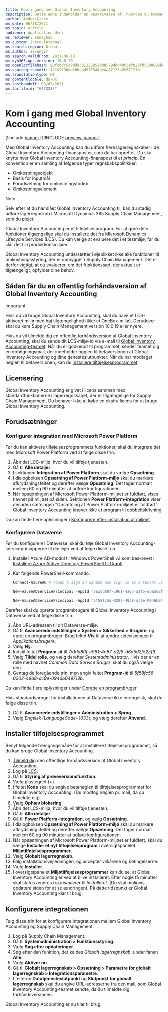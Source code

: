 ```yaml
---
title: Kom i gang med Global Inventory Accounting
description: Dette emne indeholder en beskrivelse af, hvordan du kommer i gang med Global Inventory Accounting.
author: AndersGirke
ms.date: 06/18/2021
ms.topic: article
audience: Application User
ms.reviewer: kamaybac
ms.custom: intro-internal
ms.search.region: Global
ms.author: aevengir
ms.search.validFrom: 2021-06-18
ms.dyn365.ops.version: 10.0.20
ms.openlocfilehash: 90fcbdc5c9dd4301225952d885794bd4d03ef825fd5590896be13eacfad1f979
ms.sourcegitcommit: 42fe9790ddf0bdad911544deaa82123a396712fb
ms.translationtype: HT
ms.contentlocale: da-DK
ms.lasthandoff: 08/05/2021
ms.locfileid: "6773285"
---
```

# <a name="get-started-with-global-inventory-accounting"></a>Kom i gang med Global Inventory Accounting

[!include [banner](../includes/banner.md)]
[!INCLUDE [preview-banner](../includes/preview-banner.md)]

Med Global Inventory Accounting kan du udføre flere lagerregnskaber i de Global Inventory Accounting-finansposter, som du har oprettet. Du skal knytte hver Global Inventory Accounting-finanspost til et *princip*. En konvention er en samling af følgende typer regnskabspolitikker:

- Omkostningsobjekt
- Basis for inputmål
- Forudsætning for omkostningsforløb
- Omkostningselement

> [!NOTE]
> Selv efter at du har slået Global Inventory Accounting til, kan du stadig udføre lagerregnskab i Microsoft Dynamics 365 Supply Chain Management, som du plejer.

Global Inventory Accounting er et tilføjelsesprogram. For at gøre dets funktioner tilgængelige skal du installere det fra Microsoft Dynamics Lifecycle Services (LCS). Du kan vælge at evaluere det i et testmiljø, før du slår det til i produktionsmiljøer.

Global Inventory Accounting understøtter i øjeblikket ikke alle funktioner til omkostningsstyring, der er indbygget i Supply Chain Management. Det er derfor vigtigt, at du evaluerer, om det funktionssæt, der aktuelt er tilgængeligt, opfylder dine behov.

## <a name="how-to-get-the-global-inventory-accounting-public-preview"></a><a name="sign-up"></a>Sådan får du en offentlig forhåndsversion af Global Inventory Accounting

> [!IMPORTANT]
> Hvis du vil bruge Global Inventory Accounting, skal du have et LCS-aktiveret miljø med høj tilgængelighed (ikke et OneBox-miljø). Derudover skal du køre Supply Chain Management version 10.0.19 eller nyere.

Hvis du vil tilmelde dig en offentlig forhåndsversion af Global Inventory Accounting, skal du sende dit LCS-miljø-id via e-mail til [Global Inventory Accounting-teamet](mailto:GlobalInvAccount@microsoft.com). Når du er godkendt til programmet, sender teamet dig en opfølgningsmail, der indeholder nøglen til betaversionen af Global Inventory Accounting og dine tjenesteslutpunkter. Når du har modtaget nøglen til betaversionen, kan du [installere tilføjelsesprogrammet](#install).

## <a name="licensing"></a>Licensering

Global Inventory Accounting er givet i licens sammen med standardfunktionerne i lagerregnskabet, der er tilgængelige for Supply Chain Management. Du behøver ikke at købe en ekstra licens for at bruge Global Inventory Accounting.

## <a name="prerequisites"></a>Forudsætninger

### <a name="set-up-microsoft-power-platform-integration"></a>Konfigurer integration med Microsoft Power Platform

Før du kan aktivere tilføjelsesprogrammets funktioner, skal du integrere det med Microsoft Power Platform ved at følge disse trin.

1. Åbn det LCS-miljø, hvor du vil tilføje tjenesten.
1. Gå til **Alle detaljer**.
1. I sektionen **Integration af Power Platform** skal du vælge **Opsætning**.
1. I dialogboksen **Opsætning af Power Platform-miljø** skal du markere afkrydsningsfeltet og derefter vælge **Opsætning**. Det tager normalt mellem 60 og 90 minutter at udføre konfigurationen.
1. Når opsætningen af Microsoft Power Platform-miljøet er fuldført, vises navnet på miljøet på siden. Sektionen **Power Platform-integration** viser desuden sætningen "Opsætning af Power Platform-miljøet er fuldført". Global Inventory Accounting kræver ikke et program til dobbeltskrivning.

Du kan finde flere oplysninger i [Konfigurere efter installation af miljøet](../../fin-ops-core/dev-itpro/power-platform/overview.md#set-up-after-environment-deployment).

### <a name="set-up-dataverse"></a>Konfigurere Dataverse

Før du konfigurerer Dataverse, skal du føje Global Inventory Accounting-serviceprincipperne til din lejer ved at følge disse trin.

1. Installer Azure AD-modul til Windows PowerShell v2 som beskrevet i [Installere Azure Active Directory PowerShell til Graph](/powershell/azure/active-directory/install-adv2).
1. Kør følgende PowerShell-kommando.

    ```powershell
    Connect-AzureAD # (open a sign in window and sign in as a tenant user)

    New-AzureADServicePrincipal -AppId "7a1dd80f-c961-4a67-a2f5-d6a5d2f52cf9" -DisplayName "d365-scm-costaccountingservice"

    New-AzureADServicePrincipal -AppId "5f58fc56-0202-49a8-ac9e-0946b049718b" -DisplayName "d365-scm-operationdataservice"
    ```

Derefter skal du oprette programbrugere til Global Inventory Accounting i Dataverse ved at følge disse trin.

1. Åbn URL-adressen til dit Dataverse-miljø.
1. Gå til **Avancerede indstillinger \> System \> Sikkerhed \> Brugere**, og opret en programbruger. Brug feltet **Vis** til at ændre sidevisningen til *Applikationsbrugere*.
1. Vælg **Ny**.
1. Indstil feltet **Program-id** til *7a1dd80f-c961-4a67-a2f5-d6a5d2f52cf9*.
1. Vælg **Tildel rolle**, og vælg derefter *Systemadministrator*. Hvis der er en rolle med navnet *Common Data Service Bruger*, skal du også vælge den.
1. Gentag de foregående trin, men angiv feltet **Program-id** til *5f58fc56-0202-49a8-ac9e-0946b049718b*.

Du kan finde flere oplysninger under [Oprette en programbruger](/power-platform/admin/create-users-assign-online-security-roles#create-an-application-user).

Hvis standardsproget for installationen af Dataverse ikke er engelsk, skal du følge disse trin.

1. Gå til **Avancerede indstillinger \> Administration \> Sprog**.
1. Vælg *Engelsk* (*LanguageCode=1033*), og vælg derefter **Anvend**.

## <a name="install-the-add-in"></a><a name="install"></a>Installer tilføjelsesprogrammet

Benyt følgende fremgangsmåde for at installere tilføjelsesprogrammet, så du kan bruge Global Inventory Accounting.

1. [Tilmeld dig](#sign-up) den offentlige forhåndsversion af Global Inventory Accounting.
1. Log på [LCS](https://lcs.dynamics.com/Logon/Index).
1. Gå til **Styring af prøveversionsfunktion**.
1. Vælg plustegnet (**+**).
1. I feltet **Kode** skal du angive betanøglen til tilføjelsesprogrammet for Global Inventory Accounting. (Du modtog nøglen pr. mail, da du tilmeldte dig).
1. Vælg **Ophæv blokering**.
1. Åbn det LCS-miljø, hvor du vil tilføje tjenesten.
1. Gå til **Alle detaljer**.
1. Gå til **Power Platform-integration**, og vælg **Opsætning**.
1. I dialogboksen **Opsætning af Power Platform-miljø** skal du markere afkrydsningsfeltet og derefter vælge **Opsætning**. Det tager normalt mellem 60 og 90 minutter at udføre konfigurationen.
1. Når opsætningen af Microsoft Power Platform-miljøet er fuldført, skal du vælge **Installer et nyt tilføjelsesprogram** i oversigtspanelet **Miljøtilføjelsesprogrammer**.
1. Vælg **Globalt lagerregnskab**.
1. Følg installationsvejledningen, og accepter vilkårene og betingelserne.
1. Vælg **Installer**.
1. I oversigtspanelet **Miljøtilføjelsesprogrammer** kan du se, at Global Inventory Accounting er ved at blive installeret. Efter nogle få minutter skal status ændres fra *Installerer* til *Installeret*. (Du skal muligvis opdatere siden for at se ændringen). På dette tidspunkt er Global Inventory Accounting klar til brug.

## <a name="set-up-the-integration"></a>Konfigurere integrationen

Følg disse trin for at konfigurere integrationen mellem Global Inventory Accounting og Supply Chain Management.

1. Log på Supply Chain Management.
1. Gå til **Systemadministration \> Funktionsstyring**.
1. Vælg **Søg efter opdateringer**.
1. Søg efter den funktion, der kaldes *Globalt lagerregnskab*, under fanen **Alle**.
1. Vælg **Aktiver nu**.
1. Gå til **Globalt lagerregnskab \> Opsætning \> Parametre for globalt lagerregnskab \> Integrationsparametre**.
1. I felterne **Datatjenesteslutpunkt** og **Slutpunkt for globalt lagerregnskab** skal du angive URL-adresserne fra den mail, som Global Inventory Accounting-teamet sendte, da du tilmeldte dig forhåndsversionen.

Global Inventory Accounting er nu klar til brug.
